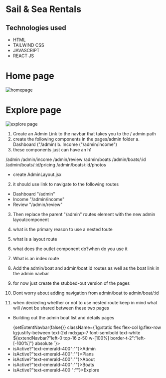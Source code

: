 # Sail & Sea Rentals
## Technologies used
- HTML
- TAILWIND CSS
- JAVASCRIPT
- REACT JS

# Home page
![homepage](./S&S.png)

# Explore page
![explore page](./S&S%20about%20page.png)

1. Create an Admin Link to the navbar that takes you to the / admin path
2. create the following components in the pages/admin folder
    a. Dashboard ("/admin)
    b. Income ("/admin/income") 
3. these components just can have an h1 

  /admin
  /admin/income
  /admin/review
  /admin/boats
  /admin/boats/:id
  /admin/boats/:id/pricing
  /admin/boats/:id/photos

- create AdminLayout.jsx
2. it should use link to navigate to the following routes
  - Dashboard   "/admin"
  - Income      "/admin/income"
  - Review      "/admin/review"
3. Then replace the parent "/admin" routes element with the new admin layoutcomponent

1. what is the primary reason to use a nested toute
2. what is a layout route
3. what does the outlet component do?when do you use it
4. What is an index route

1. Add the admin/boat and admin/boat:id routes
as well as the boat link in the admin navbar
2. for now just create the stubbed-out version of the pages
3. Dont worry about adding navigation from admin/boat to admin/boat/:id
4. when decieding whether or not to use nested route keep in mind what will /wont be shared between these two pages


-  Building out the admin boat list and details pages












<ul onClick={()=>{setExtentNavbar(false)}} className={`lg:static flex flex-col lg:flex-row lg:justify-between text-2xl md:gap-7 font-semibold text-white ${extendNavbar?"left-0 top-16 z-50 w-[100%] border-t-2":"left-[-100%]"} absolute `}>
            <li className={`hover:text-green-300 ${extendNavbar?"p-1 border-b border-green-900 px-10 ":""}`}><NavLink to={"admin"} className={({isActive})=>isActive?"text-emerald-400":""}>Admin</NavLink></li>
            <li className={`hover:text-green-300 ${extendNavbar?"p-1 border-b px-10 border-green-900 ":""}`}><NavLink to={"plans"} className={({isActive})=>isActive?"text-emerald-400":""}>Plans</NavLink></li>
            <li className={`hover:text-green-300 ${extendNavbar?"p-1 border-b px-10 border-green-900 ":""}`}><NavLink to={"about"} className={({isActive})=>isActive?"text-emerald-400":""}>About</NavLink></li>
            <li className={`hover:text-green-300 ${extendNavbar?"p-1 border-b px-10 border-green-900 ":""}`}><NavLink to={"boats"} className={({isActive})=>isActive?"text-emerald-400":""}>Boats</NavLink></li>
            <li className={`hover:text-green-300 ${extendNavbar?'pt-1 px-10 ':""}`}><NavLink to={"explore"} className={({isActive})=>isActive?"text-emerald-400 ":""}>Explore</NavLink></li>
                </ul>